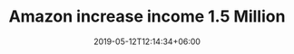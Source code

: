 ---
title: "Amazon increase income 1.5 Million"
date: 2019-05-12T12:14:34+06:00
image: "images/my_photos/feast.jpg"
categories: ["feast"]
description: "This is meta description."
draft: false
---